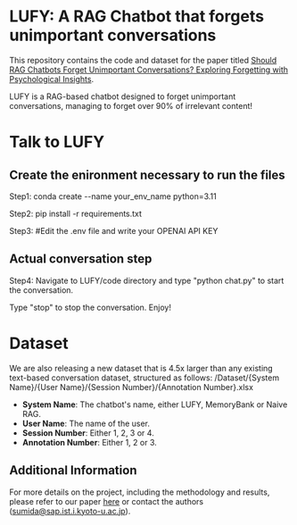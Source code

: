 # LUFY: A RAG Chatbot that forgets unimportant conversations

This repository contains the code and dataset for the paper titled [Should RAG Chatbots Forget Unimportant Conversations?
Exploring Forgetting with Psychological Insights](https://arxiv.org/pdf/2409.12524). 

LUFY is a RAG-based chatbot designed to forget unimportant conversations, managing to forget over 90% of irrelevant content!

# Talk to LUFY

## Create the enironment necessary to run the files

Step1: conda create --name your_env_name python=3.11

Step2: pip install -r requirements.txt

Step3: #Edit the .env file and write your OPENAI API KEY

## Actual conversation step
Step4: Navigate to LUFY/code directory and type "python chat.py" to start the conversation.

Type "stop" to stop the conversation.
Enjoy!

# Dataset

We are also releasing a new dataset that is 4.5x larger than any existing text-based conversation dataset, structured as follows:
/Dataset/{System Name}/{User Name}/{Session Number}/{Annotation Number}.xlsx

- **System Name**: The chatbot's name, either LUFY, MemoryBank or Naive RAG.
- **User Name**: The name of the user.
- **Session Number**: Either 1, 2, 3 or 4.
- **Annotation Number**: Either 1, 2 or 3.

## Additional Information

For more details on the project, including the methodology and results, please refer to our paper [here](https://arxiv.org/pdf/2409.12524) or contact the authors (sumida@sap.ist.i.kyoto-u.ac.jp).


